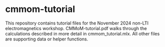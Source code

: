 # cmmom-tutorial
This repository contains tutorial files for the November 2024 non-LTI electromagnetics workshop. CMMoM-tutorial.pdf walks through the calculations described in more detail in cmmom_tutorial.mlx.  All other files are supporting data or helper functions.
